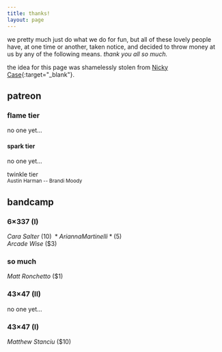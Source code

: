 ```yaml
---
title: thanks!
layout: page
---
```


we pretty much just do what we do for fun, but all of these lovely people have, at one time or another, taken notice, and decided to throw money at us by any of the following means. *thank you all so much.*

the idea for this page was shamelessly stolen from [Nicky Case](https://ncase.me){:target="_blank"}.

## patreon

### flame tier
no one yet...

#### spark tier
no one yet...

twinkle tier\
<small>Austin Harman -- Brandi Moody</small>

## bandcamp

### 6&times;337 (I)
*Cara Salter* ($10)\
*Arianna Martinelli* ($5)\
*Arcade Wise* ($3)

### so much
*Matt Ronchetto* ($1)

### 43&times;47 (II)
no one yet...

### 43&times;47 (I)
*Matthew Stanciu* ($10)
